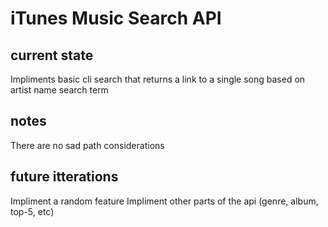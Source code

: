 # iTunes Music Search API 

## current state 
Impliments basic cli search that returns a link to a single song based on artist name search term 

## notes 
There are no sad path considerations 

## future itterations 
Impliment a random feature 
Impliment other parts of the api (genre, album, top-5, etc)
